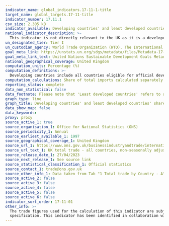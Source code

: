 ```yaml
---
indicator_name: global_indicators.17-11-1-title
target_name: global_targets.17-11-title
indicator_number: 17.11.1
csv_size: 2.305 kB
indicator_available: Developing countries' and least developed countries' share of UK imports 
national_indicator_description: >-
  This indicator is not directly relevant to the UK as it is a developed country. We therefore report developing countries' and least developed countries' share of UK imports, including both goods and services. This provides an indication of the UK's trade engagement with these countries.
un_designated_tier: Tier I
un_custodian_agency: World Trade Organization (WTO), The International Trade Centre (ITC), United Nations Conference on Trade and Development (UNCTAD)
goal_meta_link: https://unstats.un.org/sdgs/metadata/files/Metadata-17-11-01.pdf
goal_meta_link_text: United Nations Sustainable Development Goals Metadata (PDF 216 KB)
national_geographical_coverage: United Kingdom
computation_units: Percentage (%)
computation_definitions: >-
  Developing countries include all countries eligible for official development assistance (ODA), including least developed countries (LDCs).  For a full list of ODA recipients and LDCs, please see the <a href="https://www.oecd.org/dac/financing-sustainable-development/development-finance-standards/daclist.htm">OECD website</a>. Note that the list gets revised every three years and this is taken into account in the calculations (for example, some countries have graduated from LDC status since 2018 and since 2021).
computation_calculations: Share of total imports calculated separately for all countries from ODA list (developing countries), LDCs, and developing countries excluding China - (Share of total imports/Total imports) * 100
reporting_status: complete
data_non_statistical: false
data_footnote: Please note that 'Least developed countries' refers to a subset of developing countries, and therefore are included in the developing country figures. 
graph_type: line
graph_title: Developing countries' and least developed countries' share of UK imports 
data_show_map: false
data_keywords:
proxy: proxy
source_active_1: true
source_organisation_1: Office for National Statistics (ONS)
source_periodicity_1: Annual
source_earliest_available_1: 1997
source_geographical_coverage_1: United Kingdom
source_url_1: https://www.ons.gov.uk/businessindustryandtrade/internationaltrade/datasets/uktotaltradeallcountriesnonseasonallyadjusted
source_url_text_1: UK total trade - all countries, non-seasonally adjusted
source_release_date_1: 27/04/2023
source_next_release_1: See source link
source_statistical_classification_1: Official statistics
source_contact_1: trade@ons.gov.uk
source_other_info_1: Data taken from Tab "1 Total trade by Country - A".  Only import data used, which can be found in the bottom half of that tab, below exports (Table 1b). 
source_active_2: false
source_active_3: false
source_active_4: false
source_active_5: false
source_active_6: false
indicator_sort_order: 17-11-01
other_info: >-
  The trade figures used for the calculation of this indicator are subject to revision aligned with National Accounts policy. This indicator is being used as an approximation of the UN SDG Indicator. Where possible, we will work to identify or develop UK data to meet the global indicator
  specification. This indicator has been identified in collaboration with topic experts.
---
```


